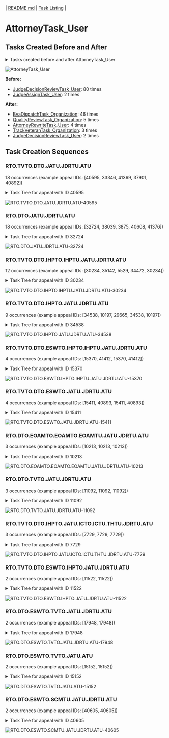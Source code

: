 | [README.md](/README.md) | [Task Listing](tasklist.md) |

# AttorneyTask_User

## Tasks Created Before and After

<details><summary>Tasks created before and after AttorneyTask_User</summary>

```
digraph G {
rankdir="LR";
"AttorneyTask_User" -> "QualityReviewTask_Organization" [label=5]
"AttorneyTask_User" -> "BvaDispatchTask_Organization" [label=46]
"JudgeDecisionReviewTask_User" -> "AttorneyTask_User" [label=80]
"AttorneyTask_User" -> "TrackVeteranTask_Organization" [label=3]
"JudgeAssignTask_User" -> "AttorneyTask_User" [label=2]
"AttorneyTask_User" -> "AttorneyRewriteTask_User" [label=4]
"AttorneyTask_User" -> "JudgeDecisionReviewTask_User" [label=2]
}
```
</details>

![AttorneyTask_User](dot/AttorneyTask_User.dot.png)

**Before:**

   * [JudgeDecisionReviewTask_User](JudgeDecisionReviewTask_User.md): 80 times
   * [JudgeAssignTask_User](JudgeAssignTask_User.md): 2 times

**After:**

   * [BvaDispatchTask_Organization](BvaDispatchTask_Organization.md): 46 times
   * [QualityReviewTask_Organization](QualityReviewTask_Organization.md): 5 times
   * [AttorneyRewriteTask_User](AttorneyRewriteTask_User.md): 4 times
   * [TrackVeteranTask_Organization](TrackVeteranTask_Organization.md): 3 times
   * [JudgeDecisionReviewTask_User](JudgeDecisionReviewTask_User.md): 2 times

## Task Creation Sequences

### RTO.TVTO.DTO.JATU.JDRTU.ATU

18 occurrences (example appeal IDs: [40595, 33346, 41369, 37901, 40892])

<details><summary>Task Tree for appeal with ID 40595</summary>

```
@startuml
object 0.RootTask_Organization #66c2a5
object 1.TrackVeteranTask_Organization #8da0cb
object 2.DistributionTask_Organization #fc8d62
object 3.JudgeAssignTask_User #8da0cb
object 4.JudgeDecisionReviewTask_User #66c2a5
object 5.AttorneyTask_User #fc8d62
0.RootTask_Organization -- 1.TrackVeteranTask_Organization
0.RootTask_Organization -- 2.DistributionTask_Organization
0.RootTask_Organization -- 3.JudgeAssignTask_User
0.RootTask_Organization -- 4.JudgeDecisionReviewTask_User
4.JudgeDecisionReviewTask_User -- 5.AttorneyTask_User
@enduml
```
</details>

![RTO.TVTO.DTO.JATU.JDRTU.ATU-40595](uml/RTO.TVTO.DTO.JATU.JDRTU.ATU-40595.png)

### RTO.DTO.JATU.JDRTU.ATU

18 occurrences (example appeal IDs: [32724, 38039, 3875, 40608, 41376])

<details><summary>Task Tree for appeal with ID 32724</summary>

```
@startuml
object 0.RootTask_Organization #66c2a5
object 1.DistributionTask_Organization #fc8d62
object 2.JudgeAssignTask_User #8da0cb
object 3.JudgeDecisionReviewTask_User #66c2a5
object 4.AttorneyTask_User #fc8d62
object 5.BvaDispatchTask_Organization #e5c494
object 6.BvaDispatchTask_User #e5c494
0.RootTask_Organization -- 1.DistributionTask_Organization
0.RootTask_Organization -- 2.JudgeAssignTask_User
0.RootTask_Organization -- 3.JudgeDecisionReviewTask_User
3.JudgeDecisionReviewTask_User -- 4.AttorneyTask_User
0.RootTask_Organization -- 5.BvaDispatchTask_Organization
5.BvaDispatchTask_Organization -- 6.BvaDispatchTask_User
@enduml
```
</details>

![RTO.DTO.JATU.JDRTU.ATU-32724](uml/RTO.DTO.JATU.JDRTU.ATU-32724.png)

### RTO.TVTO.DTO.IHPTO.IHPTU.JATU.JDRTU.ATU

12 occurrences (example appeal IDs: [30234, 35142, 5529, 34472, 30234])

<details><summary>Task Tree for appeal with ID 30234</summary>

```
@startuml
object 0.RootTask_Organization #66c2a5
object 1.TrackVeteranTask_Organization #8da0cb
object 2.DistributionTask_Organization #fc8d62
object 3.InformalHearingPresentationTask_Organization #ffd92f
object 4.InformalHearingPresentationTask_User #ffd92f
object 5.JudgeAssignTask_User #8da0cb
object 6.JudgeDecisionReviewTask_User #66c2a5
object 7.AttorneyTask_User #fc8d62
object 8.BvaDispatchTask_Organization #e5c494
object 9.BvaDispatchTask_User #e5c494
0.RootTask_Organization -- 1.TrackVeteranTask_Organization
0.RootTask_Organization -- 2.DistributionTask_Organization
2.DistributionTask_Organization -- 3.InformalHearingPresentationTask_Organization
3.InformalHearingPresentationTask_Organization -- 4.InformalHearingPresentationTask_User
0.RootTask_Organization -- 5.JudgeAssignTask_User
0.RootTask_Organization -- 6.JudgeDecisionReviewTask_User
6.JudgeDecisionReviewTask_User -- 7.AttorneyTask_User
0.RootTask_Organization -- 8.BvaDispatchTask_Organization
8.BvaDispatchTask_Organization -- 9.BvaDispatchTask_User
@enduml
```
</details>

![RTO.TVTO.DTO.IHPTO.IHPTU.JATU.JDRTU.ATU-30234](uml/RTO.TVTO.DTO.IHPTO.IHPTU.JATU.JDRTU.ATU-30234.png)

### RTO.TVTO.DTO.IHPTO.JATU.JDRTU.ATU

9 occurrences (example appeal IDs: [34538, 10197, 29665, 34538, 10197])

<details><summary>Task Tree for appeal with ID 34538</summary>

```
@startuml
object 0.RootTask_Organization #66c2a5
object 1.TrackVeteranTask_Organization #8da0cb
object 2.DistributionTask_Organization #fc8d62
object 3.InformalHearingPresentationTask_Organization #ffd92f
object 4.JudgeAssignTask_User #8da0cb
object 5.JudgeDecisionReviewTask_User #66c2a5
object 6.AttorneyTask_User #fc8d62
object 7.BvaDispatchTask_Organization #e5c494
object 8.BvaDispatchTask_User #e5c494
object 9.BvaDispatchTask_User #e5c494
object 10.BvaDispatchTask_User #e5c494
0.RootTask_Organization -- 1.TrackVeteranTask_Organization
0.RootTask_Organization -- 2.DistributionTask_Organization
2.DistributionTask_Organization -- 3.InformalHearingPresentationTask_Organization
0.RootTask_Organization -- 4.JudgeAssignTask_User
0.RootTask_Organization -- 5.JudgeDecisionReviewTask_User
5.JudgeDecisionReviewTask_User -- 6.AttorneyTask_User
0.RootTask_Organization -- 7.BvaDispatchTask_Organization
7.BvaDispatchTask_Organization -- 8.BvaDispatchTask_User
7.BvaDispatchTask_Organization -- 9.BvaDispatchTask_User
7.BvaDispatchTask_Organization -- 10.BvaDispatchTask_User
@enduml
```
</details>

![RTO.TVTO.DTO.IHPTO.JATU.JDRTU.ATU-34538](uml/RTO.TVTO.DTO.IHPTO.JATU.JDRTU.ATU-34538.png)

### RTO.TVTO.DTO.ESWTO.IHPTO.IHPTU.JATU.JDRTU.ATU

4 occurrences (example appeal IDs: [15370, 41412, 15370, 41412])

<details><summary>Task Tree for appeal with ID 15370</summary>

```
@startuml
object 0.RootTask_Organization #66c2a5
object 1.TrackVeteranTask_Organization #8da0cb
object 2.DistributionTask_Organization #fc8d62
object 3.EvidenceSubmissionWindowTask_Organization #b3b3b3
object 4.InformalHearingPresentationTask_Organization #ffd92f
object 5.InformalHearingPresentationTask_User #ffd92f
object 6.JudgeAssignTask_User #8da0cb
object 7.JudgeDecisionReviewTask_User #66c2a5
object 8.AttorneyTask_User #fc8d62
object 9.BvaDispatchTask_Organization #e5c494
object 10.BvaDispatchTask_User #e5c494
0.RootTask_Organization -- 1.TrackVeteranTask_Organization
0.RootTask_Organization -- 2.DistributionTask_Organization
2.DistributionTask_Organization -- 3.EvidenceSubmissionWindowTask_Organization
2.DistributionTask_Organization -- 4.InformalHearingPresentationTask_Organization
4.InformalHearingPresentationTask_Organization -- 5.InformalHearingPresentationTask_User
0.RootTask_Organization -- 6.JudgeAssignTask_User
0.RootTask_Organization -- 7.JudgeDecisionReviewTask_User
7.JudgeDecisionReviewTask_User -- 8.AttorneyTask_User
0.RootTask_Organization -- 9.BvaDispatchTask_Organization
9.BvaDispatchTask_Organization -- 10.BvaDispatchTask_User
@enduml
```
</details>

![RTO.TVTO.DTO.ESWTO.IHPTO.IHPTU.JATU.JDRTU.ATU-15370](uml/RTO.TVTO.DTO.ESWTO.IHPTO.IHPTU.JATU.JDRTU.ATU-15370.png)

### RTO.TVTO.DTO.ESWTO.JATU.JDRTU.ATU

4 occurrences (example appeal IDs: [15411, 40893, 15411, 40893])

<details><summary>Task Tree for appeal with ID 15411</summary>

```
@startuml
object 0.RootTask_Organization #66c2a5
object 1.TrackVeteranTask_Organization #8da0cb
object 2.DistributionTask_Organization #fc8d62
object 3.EvidenceSubmissionWindowTask_Organization #b3b3b3
object 4.JudgeAssignTask_User #8da0cb
object 5.JudgeDecisionReviewTask_User #66c2a5
object 6.AttorneyTask_User #fc8d62
object 7.QualityReviewTask_Organization #66c2a5
object 8.QualityReviewTask_User #66c2a5
object 9.JudgeQualityReviewTask_User #8da0cb
object 10.BvaDispatchTask_Organization #e5c494
object 11.BvaDispatchTask_User #e5c494
object 12.BvaDispatchTask_User #e5c494
object 13.JudgeDispatchReturnTask_User #fc8d62
object 14.JudgeDispatchReturnTask_User #fc8d62
0.RootTask_Organization -- 1.TrackVeteranTask_Organization
0.RootTask_Organization -- 2.DistributionTask_Organization
2.DistributionTask_Organization -- 3.EvidenceSubmissionWindowTask_Organization
0.RootTask_Organization -- 4.JudgeAssignTask_User
0.RootTask_Organization -- 5.JudgeDecisionReviewTask_User
5.JudgeDecisionReviewTask_User -- 6.AttorneyTask_User
0.RootTask_Organization -- 7.QualityReviewTask_Organization
7.QualityReviewTask_Organization -- 8.QualityReviewTask_User
8.QualityReviewTask_User -- 9.JudgeQualityReviewTask_User
0.RootTask_Organization -- 10.BvaDispatchTask_Organization
10.BvaDispatchTask_Organization -- 11.BvaDispatchTask_User
10.BvaDispatchTask_Organization -- 12.BvaDispatchTask_User
12.BvaDispatchTask_User -- 13.JudgeDispatchReturnTask_User
12.BvaDispatchTask_User -- 14.JudgeDispatchReturnTask_User
@enduml
```
</details>

![RTO.TVTO.DTO.ESWTO.JATU.JDRTU.ATU-15411](uml/RTO.TVTO.DTO.ESWTO.JATU.JDRTU.ATU-15411.png)

### RTO.DTO.EOAMTO.EOAMTO.EOAMTU.JATU.JDRTU.ATU

3 occurrences (example appeal IDs: [10213, 10213, 10213])

<details><summary>Task Tree for appeal with ID 10213</summary>

```
@startuml
object 0.RootTask_Organization #66c2a5
object 1.DistributionTask_Organization #fc8d62
object 2.EvidenceOrArgumentMailTask_Organization #ffd92f
object 3.EvidenceOrArgumentMailTask_Organization #ffd92f
object 4.EvidenceOrArgumentMailTask_User #ffd92f
object 5.JudgeAssignTask_User #8da0cb
object 6.JudgeDecisionReviewTask_User #66c2a5
object 7.AttorneyTask_User #fc8d62
object 8.BvaDispatchTask_Organization #e5c494
object 9.BvaDispatchTask_User #e5c494
0.RootTask_Organization -- 1.DistributionTask_Organization
0.RootTask_Organization -- 2.EvidenceOrArgumentMailTask_Organization
2.EvidenceOrArgumentMailTask_Organization -- 3.EvidenceOrArgumentMailTask_Organization
3.EvidenceOrArgumentMailTask_Organization -- 4.EvidenceOrArgumentMailTask_User
0.RootTask_Organization -- 5.JudgeAssignTask_User
0.RootTask_Organization -- 6.JudgeDecisionReviewTask_User
6.JudgeDecisionReviewTask_User -- 7.AttorneyTask_User
0.RootTask_Organization -- 8.BvaDispatchTask_Organization
8.BvaDispatchTask_Organization -- 9.BvaDispatchTask_User
@enduml
```
</details>

![RTO.DTO.EOAMTO.EOAMTO.EOAMTU.JATU.JDRTU.ATU-10213](uml/RTO.DTO.EOAMTO.EOAMTO.EOAMTU.JATU.JDRTU.ATU-10213.png)

### RTO.DTO.TVTO.JATU.JDRTU.ATU

3 occurrences (example appeal IDs: [11092, 11092, 11092])

<details><summary>Task Tree for appeal with ID 11092</summary>

```
@startuml
object 0.RootTask_Organization #66c2a5
object 1.DistributionTask_Organization #fc8d62
object 2.TrackVeteranTask_Organization #8da0cb
object 3.JudgeAssignTask_User #8da0cb
object 4.JudgeDecisionReviewTask_User #66c2a5
object 5.AttorneyTask_User #fc8d62
0.RootTask_Organization -- 1.DistributionTask_Organization
0.RootTask_Organization -- 2.TrackVeteranTask_Organization
0.RootTask_Organization -- 3.JudgeAssignTask_User
0.RootTask_Organization -- 4.JudgeDecisionReviewTask_User
4.JudgeDecisionReviewTask_User -- 5.AttorneyTask_User
@enduml
```
</details>

![RTO.DTO.TVTO.JATU.JDRTU.ATU-11092](uml/RTO.DTO.TVTO.JATU.JDRTU.ATU-11092.png)

### RTO.TVTO.DTO.IHPTO.JATU.ICTO.ICTU.THTU.JDRTU.ATU

3 occurrences (example appeal IDs: [7729, 7729, 7729])

<details><summary>Task Tree for appeal with ID 7729</summary>

```
@startuml
object 0.RootTask_Organization #66c2a5
object 1.TrackVeteranTask_Organization #8da0cb
object 2.DistributionTask_Organization #fc8d62
object 3.InformalHearingPresentationTask_Organization #ffd92f
object 4.InformalHearingPresentationTask_User #ffd92f
object 5.JudgeAssignTask_User #8da0cb
object 6.IhpColocatedTask_Organization #a6d854
object 7.IhpColocatedTask_User #a6d854
object 8.TimedHoldTask_User #e78ac3
object 9.JudgeDecisionReviewTask_User #66c2a5
object 10.AttorneyTask_User #fc8d62
object 11.QualityReviewTask_Organization #66c2a5
object 12.QualityReviewTask_User #66c2a5
object 13.BvaDispatchTask_Organization #e5c494
object 14.BvaDispatchTask_User #e5c494
0.RootTask_Organization -- 1.TrackVeteranTask_Organization
0.RootTask_Organization -- 2.DistributionTask_Organization
2.DistributionTask_Organization -- 3.InformalHearingPresentationTask_Organization
3.InformalHearingPresentationTask_Organization -- 4.InformalHearingPresentationTask_User
0.RootTask_Organization -- 5.JudgeAssignTask_User
5.JudgeAssignTask_User -- 6.IhpColocatedTask_Organization
6.IhpColocatedTask_Organization -- 7.IhpColocatedTask_User
7.IhpColocatedTask_User -- 8.TimedHoldTask_User
0.RootTask_Organization -- 9.JudgeDecisionReviewTask_User
9.JudgeDecisionReviewTask_User -- 10.AttorneyTask_User
0.RootTask_Organization -- 11.QualityReviewTask_Organization
11.QualityReviewTask_Organization -- 12.QualityReviewTask_User
0.RootTask_Organization -- 13.BvaDispatchTask_Organization
13.BvaDispatchTask_Organization -- 14.BvaDispatchTask_User
@enduml
```
</details>

![RTO.TVTO.DTO.IHPTO.JATU.ICTO.ICTU.THTU.JDRTU.ATU-7729](uml/RTO.TVTO.DTO.IHPTO.JATU.ICTO.ICTU.THTU.JDRTU.ATU-7729.png)

### RTO.TVTO.DTO.ESWTO.IHPTO.JATU.JDRTU.ATU

2 occurrences (example appeal IDs: [11522, 11522])

<details><summary>Task Tree for appeal with ID 11522</summary>

```
@startuml
object 0.RootTask_Organization #66c2a5
object 1.TrackVeteranTask_Organization #8da0cb
object 2.DistributionTask_Organization #fc8d62
object 3.EvidenceSubmissionWindowTask_Organization #b3b3b3
object 4.InformalHearingPresentationTask_Organization #ffd92f
object 5.JudgeAssignTask_User #8da0cb
object 6.JudgeDecisionReviewTask_User #66c2a5
object 7.AttorneyTask_User #fc8d62
object 8.AttorneyRewriteTask_User #8da0cb
object 9.BvaDispatchTask_Organization #e5c494
object 10.BvaDispatchTask_User #e5c494
0.RootTask_Organization -- 1.TrackVeteranTask_Organization
0.RootTask_Organization -- 2.DistributionTask_Organization
2.DistributionTask_Organization -- 3.EvidenceSubmissionWindowTask_Organization
2.DistributionTask_Organization -- 4.InformalHearingPresentationTask_Organization
0.RootTask_Organization -- 5.JudgeAssignTask_User
0.RootTask_Organization -- 6.JudgeDecisionReviewTask_User
6.JudgeDecisionReviewTask_User -- 7.AttorneyTask_User
6.JudgeDecisionReviewTask_User -- 8.AttorneyRewriteTask_User
0.RootTask_Organization -- 9.BvaDispatchTask_Organization
9.BvaDispatchTask_Organization -- 10.BvaDispatchTask_User
@enduml
```
</details>

![RTO.TVTO.DTO.ESWTO.IHPTO.JATU.JDRTU.ATU-11522](uml/RTO.TVTO.DTO.ESWTO.IHPTO.JATU.JDRTU.ATU-11522.png)

### RTO.DTO.ESWTO.TVTO.JATU.JDRTU.ATU

2 occurrences (example appeal IDs: [17948, 17948])

<details><summary>Task Tree for appeal with ID 17948</summary>

```
@startuml
object 0.RootTask_Organization #66c2a5
object 1.DistributionTask_Organization #fc8d62
object 2.EvidenceSubmissionWindowTask_Organization #b3b3b3
object 3.TrackVeteranTask_Organization #8da0cb
object 4.JudgeAssignTask_User #8da0cb
object 5.JudgeDecisionReviewTask_User #66c2a5
object 6.AttorneyTask_User #fc8d62
object 7.BvaDispatchTask_Organization #e5c494
object 8.BvaDispatchTask_User #e5c494
object 9.BvaDispatchTask_User #e5c494
0.RootTask_Organization -- 1.DistributionTask_Organization
1.DistributionTask_Organization -- 2.EvidenceSubmissionWindowTask_Organization
0.RootTask_Organization -- 3.TrackVeteranTask_Organization
0.RootTask_Organization -- 4.JudgeAssignTask_User
0.RootTask_Organization -- 5.JudgeDecisionReviewTask_User
5.JudgeDecisionReviewTask_User -- 6.AttorneyTask_User
0.RootTask_Organization -- 7.BvaDispatchTask_Organization
7.BvaDispatchTask_Organization -- 8.BvaDispatchTask_User
7.BvaDispatchTask_Organization -- 9.BvaDispatchTask_User
@enduml
```
</details>

![RTO.DTO.ESWTO.TVTO.JATU.JDRTU.ATU-17948](uml/RTO.DTO.ESWTO.TVTO.JATU.JDRTU.ATU-17948.png)

### RTO.DTO.ESWTO.TVTO.JATU.ATU

2 occurrences (example appeal IDs: [15152, 15152])

<details><summary>Task Tree for appeal with ID 15152</summary>

```
@startuml
object 0.RootTask_Organization #66c2a5
object 1.DistributionTask_Organization #fc8d62
object 2.EvidenceSubmissionWindowTask_Organization #b3b3b3
object 3.TrackVeteranTask_Organization #8da0cb
object 4.JudgeAssignTask_User #8da0cb
object 5.JudgeDecisionReviewTask_User #66c2a5
object 6.AttorneyTask_User #fc8d62
object 7.JudgeDecisionReviewTask_User #66c2a5
object 8.BvaDispatchTask_Organization #e5c494
object 9.BvaDispatchTask_User #e5c494
0.RootTask_Organization -- 1.DistributionTask_Organization
1.DistributionTask_Organization -- 2.EvidenceSubmissionWindowTask_Organization
0.RootTask_Organization -- 3.TrackVeteranTask_Organization
0.RootTask_Organization -- 4.JudgeAssignTask_User
0.RootTask_Organization -- 5.JudgeDecisionReviewTask_User
5.JudgeDecisionReviewTask_User -- 6.AttorneyTask_User
0.RootTask_Organization -- 7.JudgeDecisionReviewTask_User
0.RootTask_Organization -- 8.BvaDispatchTask_Organization
8.BvaDispatchTask_Organization -- 9.BvaDispatchTask_User
@enduml
```
</details>

![RTO.DTO.ESWTO.TVTO.JATU.ATU-15152](uml/RTO.DTO.ESWTO.TVTO.JATU.ATU-15152.png)

### RTO.DTO.ESWTO.SCMTU.JATU.JDRTU.ATU

2 occurrences (example appeal IDs: [40605, 40605])

<details><summary>Task Tree for appeal with ID 40605</summary>

```
@startuml
object 0.RootTask_Organization #66c2a5
object 1.DistributionTask_Organization #fc8d62
object 2.EvidenceSubmissionWindowTask_Organization #b3b3b3
object 3.SpecialCaseMovementTask_User #a6d854
object 4.JudgeAssignTask_User #8da0cb
object 5.JudgeDecisionReviewTask_User #66c2a5
object 6.AttorneyTask_User #fc8d62
object 7.AttorneyRewriteTask_User #8da0cb
object 8.BvaDispatchTask_Organization #e5c494
object 9.BvaDispatchTask_User #e5c494
0.RootTask_Organization -- 1.DistributionTask_Organization
1.DistributionTask_Organization -- 2.EvidenceSubmissionWindowTask_Organization
1.DistributionTask_Organization -- 3.SpecialCaseMovementTask_User
0.RootTask_Organization -- 4.JudgeAssignTask_User
0.RootTask_Organization -- 5.JudgeDecisionReviewTask_User
5.JudgeDecisionReviewTask_User -- 6.AttorneyTask_User
5.JudgeDecisionReviewTask_User -- 7.AttorneyRewriteTask_User
0.RootTask_Organization -- 8.BvaDispatchTask_Organization
8.BvaDispatchTask_Organization -- 9.BvaDispatchTask_User
@enduml
```
</details>

![RTO.DTO.ESWTO.SCMTU.JATU.JDRTU.ATU-40605](uml/RTO.DTO.ESWTO.SCMTU.JATU.JDRTU.ATU-40605.png)

